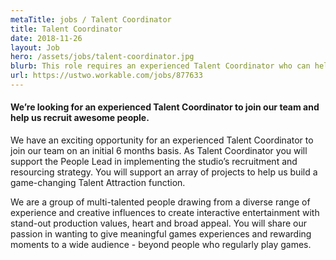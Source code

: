 ```yaml
---
metaTitle: jobs / Talent Coordinator
title: Talent Coordinator
date: 2018-11-26
layout: Job
hero: /assets/jobs/talent-coordinator.jpg
blurb: This role requires an experienced Talent Coordinator who can help us find and hire amazing people to work with.
url: https://ustwo.workable.com/jobs/877633
---
```


<div class="content-box squashed">

#### We’re looking for an experienced Talent Coordinator to join our team and help us recruit awesome people.

We have an exciting opportunity for an experienced Talent Coordinator to join our team on an initial 6 months basis. As Talent Coordinator you will support the People Lead in implementing the studio’s recruitment and resourcing strategy. You will support an array of projects to help us build a game-changing Talent Attraction function.

We are a group of multi-talented people drawing from a diverse range of experience and creative influences to create interactive entertainment with stand-out production values, heart and broad appeal. You will share our passion in wanting to give meaningful games experiences and rewarding moments to a wide audience - beyond people who regularly play games.

</div>
